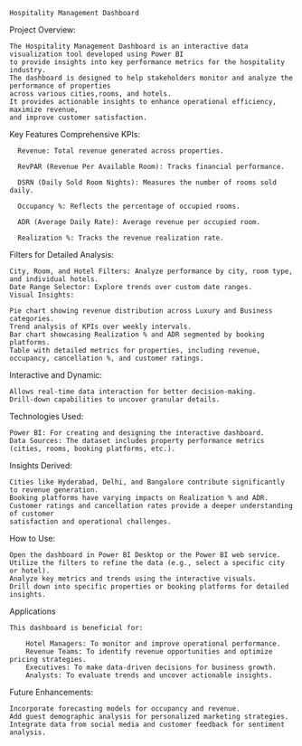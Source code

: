     Hospitality Management Dashboard

Project Overview:

    The Hospitality Management Dashboard is an interactive data visualization tool developed using Power BI
    to provide insights into key performance metrics for the hospitality industry.
    The dashboard is designed to help stakeholders monitor and analyze the performance of properties 
    across various cities,rooms, and hotels. 
    It provides actionable insights to enhance operational efficiency, maximize revenue,
    and improve customer satisfaction.

Key Features
Comprehensive KPIs:

      Revenue: Total revenue generated across properties.
      
      RevPAR (Revenue Per Available Room): Tracks financial performance.
      
      DSRN (Daily Sold Room Nights): Measures the number of rooms sold daily.
      
      Occupancy %: Reflects the percentage of occupied rooms.
      
      ADR (Average Daily Rate): Average revenue per occupied room.
      
      Realization %: Tracks the revenue realization rate.

Filters for Detailed Analysis:

    City, Room, and Hotel Filters: Analyze performance by city, room type, and individual hotels.
    Date Range Selector: Explore trends over custom date ranges.
    Visual Insights:
    
    Pie chart showing revenue distribution across Luxury and Business categories.
    Trend analysis of KPIs over weekly intervals.
    Bar chart showcasing Realization % and ADR segmented by booking platforms.
    Table with detailed metrics for properties, including revenue, occupancy, cancellation %, and customer ratings.

Interactive and Dynamic:

    Allows real-time data interaction for better decision-making.
    Drill-down capabilities to uncover granular details.

Technologies Used:

    Power BI: For creating and designing the interactive dashboard.
    Data Sources: The dataset includes property performance metrics (cities, rooms, booking platforms, etc.).

Insights Derived:

    Cities like Hyderabad, Delhi, and Bangalore contribute significantly to revenue generation.
    Booking platforms have varying impacts on Realization % and ADR.
    Customer ratings and cancellation rates provide a deeper understanding of customer 
    satisfaction and operational challenges.

How to Use:

    Open the dashboard in Power BI Desktop or the Power BI web service.
    Utilize the filters to refine the data (e.g., select a specific city or hotel).
    Analyze key metrics and trends using the interactive visuals.
    Drill down into specific properties or booking platforms for detailed insights.

Applications

    This dashboard is beneficial for:
    
        Hotel Managers: To monitor and improve operational performance.
        Revenue Teams: To identify revenue opportunities and optimize pricing strategies.
        Executives: To make data-driven decisions for business growth.
        Analysts: To evaluate trends and uncover actionable insights.

Future Enhancements:

    Incorporate forecasting models for occupancy and revenue.
    Add guest demographic analysis for personalized marketing strategies.
    Integrate data from social media and customer feedback for sentiment analysis.
